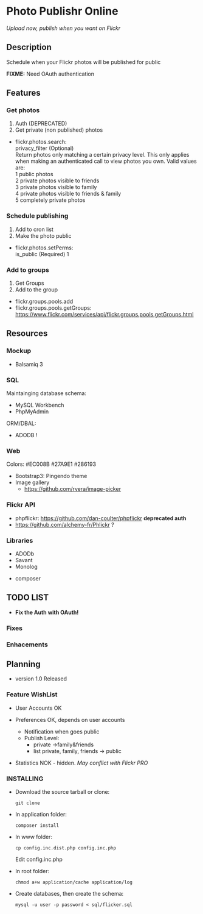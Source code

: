 Photo Publishr Online
================
_Upload now, publish when you want on Flickr_


Description
-----------

Schedule when your Flickr photos will be published for public  


__FIXME:__ Need OAuth authentication 


## Features 

### Get photos
1.  Auth (DEPRECATED)
2.  Get private (non published) photos

-   flickr.photos.search:  
        privacy\_filter (Optional)  
        Return photos only matching a certain privacy level. This only applies
        when making an authenticated call to view photos you own. Valid values
        are:  
            1 public photos  
            2 private photos visible to friends  
            3 private photos visible to family  
            4 private photos visible to friends & family  
            5 completely private photos

### Schedule publishing

1.  Add to cron list
2.  Make the photo public

-   flickr.photos.setPerms:  
    is\_public (Required) 1

### Add to groups

1.  Get Groups
2.  Add to the group

-   flickr.groups.pools.add
-   flickr.groups.pools.getGroups:
    https://www.flickr.com/services/api/flickr.groups.pools.getGroups.html



Resources
---------

### Mockup

-   Balsamiq 3

### SQL

Maintainging database schema:

  * MySQL Workbench 
  * PhpMyAdmin          
  
ORM/DBAL:

 * ADODB       !
 
 

### Web

Colors: #EC008B #27A9E1 #286193

-   Bootstrap3: Pingendo theme
-   Image gallery
    * https://github.com/rvera/image-picker
     

### Flickr API

-   phpflickr: https://github.com/dan-coulter/phpflickr  **deprecated auth**
-   https://github.com/alchemy-fr/Phlickr ?

### Libraries  


* ADODb
* Savant
* Monolog

- composer


TODO LIST
----

-  __Fix the Auth with OAuth!__

### Fixes



### Enhacements



Planning
--------

- version 1.0 Released



### Feature WishList

* User Accounts  OK

* Preferences               OK, depends on user accounts
  - Notification when goes public
  - Publish Level: 
    * private ->family&friends
    * list private, family, friends -> public
* Statistics NOK - hidden. _May conflict with Flickr PRO_ 
  
   

### INSTALLING

-   Download the source tarball or clone:
    
        git clone 

-   In application folder:
        
        composer install

-   In www folder:
    
        cp config.inc.dist.php config.inc.php

       Edit config.inc.php

-   In root folder:
    
        chmod a+w application/cache application/log

-   Create databases, then create the schema:
    
        mysql -u user -p password < sql/flicker.sql



